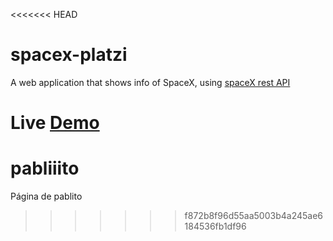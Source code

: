 <<<<<<< HEAD
# spacex-platzi
A web application that shows info of SpaceX, using [spaceX rest API](https://github.com/r-spacex/SpaceX-API) 

Live [Demo](https://platzinautas.now.sh/)
=======
# pabliiito
Página de pablito
>>>>>>> f872b8f96d55aa5003b4a245ae6184536fb1df96
